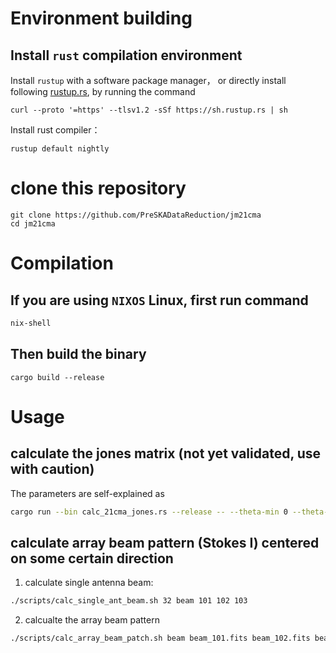 # Environment building
## Install `rust` compilation environment
Install `rustup` with a software package manager， or directly install following [rustup.rs](https://rustup.rs), by running the command
```
curl --proto '=https' --tlsv1.2 -sSf https://sh.rustup.rs | sh
```

Install rust compiler：
```
rustup default nightly
```

# clone this repository
```
git clone https://github.com/PreSKADataReduction/jm21cma
cd jm21cma
```

# Compilation 
## If you are using `NIXOS` Linux, first run command 
```bash
nix-shell
```

## Then build the binary 
```
cargo build --release
```

# Usage
## calculate the jones matrix (not yet validated, use with caution)
The parameters are self-explained as
```bash
cargo run --bin calc_21cma_jones.rs --release -- --theta-min 0 --theta-max 90 --ntheta 10 --phi-min 0 --phi-max 360 --nphi 37 --freq-min 50 --freq-max 100 --nfreq 10 --zenith0 48 --az0 -90 --array 21cma.yaml --dipole-len 1 --out a.fits
```

## calculate array beam pattern (Stokes I) centered on some certain direction
1. calculate single antenna beam:

```bash
./scripts/calc_single_ant_beam.sh 32 beam 101 102 103
```

2. calcualte the array beam pattern
```bash
./scripts/calc_array_beam_patch.sh beam beam_101.fits beam_102.fits beam_103.fits
```

